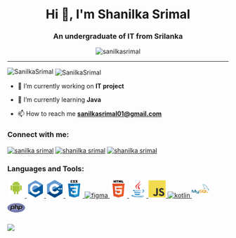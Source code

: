 <h1 align="center">Hi 👋, I'm Shanilka Srimal</h1>
<h3 align="center">An undergraduate of IT from Srilanka</h3>

<p align="center"> <img src="https://komarev.com/ghpvc/?username=sanilkasrimal&label=Profile%20views&color=0e75b6&style=flat" alt="sanilkasrimal" /> </p>

---

<p><img align="left" src="https://github-readme-stats.vercel.app/api/top-langs?username=SanilkaSrimal&show_icons=true&locale=en&layout=compact" alt="SanilkaSrimal" /></p>

<p>&nbsp;<img align="center" src="https://github-readme-stats.vercel.app/api?username=SanilkaSrimal&show_icons=true&locale=en" alt="SanilkaSrimal" /></p>


- 🔭 I’m currently working on **IT project**

- 🌱 I’m currently learning **Java**

- 📫 How to reach me **sanilkasrimal01@gmail.com**

<h3 align="left">Connect with me:</h3>
<p align="left">
<a href="https://linkedin.com/in/sanilka srimal" target="blank"><img align="center" src="https://raw.githubusercontent.com/rahuldkjain/github-profile-readme-generator/master/src/images/icons/Social/linked-in-alt.svg" alt="sanilka srimal" height="30" width="40" /></a>
<a href="https://fb.com/shanilka srimal" target="blank"><img align="center" src="https://raw.githubusercontent.com/rahuldkjain/github-profile-readme-generator/master/src/images/icons/Social/facebook.svg" alt="shanilka srimal" height="30" width="40" /></a>
<a href="https://instagram.com/shanilka srimal" target="blank"><img align="center" src="https://raw.githubusercontent.com/rahuldkjain/github-profile-readme-generator/master/src/images/icons/Social/instagram.svg" alt="shanilka srimal" height="30" width="40" /></a>
</p>

<h3 align="left">Languages and Tools:</h3>
<p align="left"> <a href="https://developer.android.com" target="_blank" rel="noreferrer"> <img src="https://raw.githubusercontent.com/devicons/devicon/master/icons/android/android-original-wordmark.svg" alt="android" width="40" height="40"/> </a> <a href="https://www.cprogramming.com/" target="_blank" rel="noreferrer"> <img src="https://raw.githubusercontent.com/devicons/devicon/master/icons/c/c-original.svg" alt="c" width="40" height="40"/> </a> <a href="https://www.w3schools.com/cpp/" target="_blank" rel="noreferrer"> <img src="https://raw.githubusercontent.com/devicons/devicon/master/icons/cplusplus/cplusplus-original.svg" alt="cplusplus" width="40" height="40"/> </a> <a href="https://www.w3schools.com/css/" target="_blank" rel="noreferrer"> <img src="https://raw.githubusercontent.com/devicons/devicon/master/icons/css3/css3-original-wordmark.svg" alt="css3" width="40" height="40"/> </a> <a href="https://www.figma.com/" target="_blank" rel="noreferrer"> <img src="https://www.vectorlogo.zone/logos/figma/figma-icon.svg" alt="figma" width="40" height="40"/> </a> <a href="https://www.w3.org/html/" target="_blank" rel="noreferrer"> <img src="https://raw.githubusercontent.com/devicons/devicon/master/icons/html5/html5-original-wordmark.svg" alt="html5" width="40" height="40"/> </a> <a href="https://www.java.com" target="_blank" rel="noreferrer"> <img src="https://raw.githubusercontent.com/devicons/devicon/master/icons/java/java-original.svg" alt="java" width="40" height="40"/> </a> <a href="https://developer.mozilla.org/en-US/docs/Web/JavaScript" target="_blank" rel="noreferrer"> <img src="https://raw.githubusercontent.com/devicons/devicon/master/icons/javascript/javascript-original.svg" alt="javascript" width="40" height="40"/> </a> <a href="https://kotlinlang.org" target="_blank" rel="noreferrer"> <img src="https://www.vectorlogo.zone/logos/kotlinlang/kotlinlang-icon.svg" alt="kotlin" width="40" height="40"/> </a> <a href="https://www.mysql.com/" target="_blank" rel="noreferrer"> <img src="https://raw.githubusercontent.com/devicons/devicon/master/icons/mysql/mysql-original-wordmark.svg" alt="mysql" width="40" height="40"/> </a> <a href="https://www.php.net" target="_blank" rel="noreferrer"> <img src="https://raw.githubusercontent.com/devicons/devicon/master/icons/php/php-original.svg" alt="php" width="40" height="40"/> </a> </p>
<img src="https://github.com/vikumkbv/vikumkbv/blob/master/icons/header_.png">
